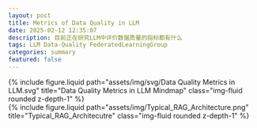 ```yaml
---
layout: post
title: Metrics of Data Quality in LLM
date: 2025-02-12 12:35:07
description: 目前正在研究LLM中评价数据质量的指标都有什么
tags: LLM Data-Quality FederatedLearningGroup
categories: summary
featured: false
---
```


<div class="row justify-content-center">
    <div class="col-lg-8 col-md-10">
        {% include figure.liquid path="assets/img/svg/Data Quality Metrics in LLM.svg" 
            title="Data Quality Metrics in LLM Mindmap" 
            class="img-fluid rounded z-depth-1" %}
    </div>
</div>

<div class="row justify-content-center">
    <div class="col-lg-8 col-md-10">
        {% include figure.liquid path="assets/img/Typical_RAG_Architecture.png" 
            title="Typical_RAG_Architecutre" 
            class="img-fluid rounded z-depth-1" %}
    </div>
</div>
